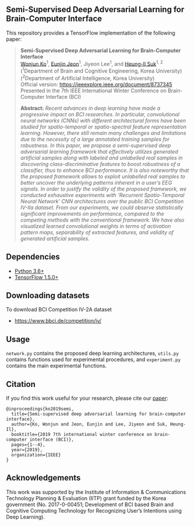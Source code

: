 ## Semi-Supervised Deep Adversarial Learning for Brain-Computer Interface

This repository provides a TensorFlow implementation of the following paper:
> **Semi-Supervised Deep Adversarial Learning for Brain-Computer Interface**<br>
> [Wonjun Ko](https://scholar.google.com/citations?user=Fvzg1_sAAAAJ&hl=ko&oi=ao)<sup>1</sup>, [Eunjin Jeon](https://scholar.google.com/citations?user=U_hg5B0AAAAJ&hl=ko)<sup>1</sup>, Jiyeon Lee<sup>1</sup>, and [Heung-Il Suk](https://scholar.google.co.kr/citations?user=dl_oZLwAAAAJ&hl=ko)<sup>1, 2</sup><br/>
> (<sup>1</sup>Department of Brain and Cognitive Engineering, Korea University) <br/>
> (<sup>2</sup>Department of Artificial Intelligence, Korea University) <br/>
> Official version: https://ieeexplore.ieee.org/document/8737345 <br/>
> Presented in the 7th IEEE International Winter Conference on Brain-Computer Interface (BCI)
> 
> **Abstract:** *Recent advances in deep learning have made a progressive impact on BCI researches. In particular, convolutional neural networks (CNNs) with different architectural forms have been studied for spatio-temporal or spatio-spectral feature representation learning. However, there still remain many challenges and limitations due to the necessity of a large annotated training samples for robustness. In this paper, we propose a semi-supervised deep adversarial learning framework that effectively utilizes generated artificial samples along with labeled and unlabelled real samples in discovering class-discriminative features to boost robustness of a classifier, thus to enhance BCI performance. It is also noteworthy that the proposed framework allows to exploit unlabelled real samples to better uncover the underlying patterns inherent in a user’s EEG signals. In order to justify the validity of the proposed framework, we conducted exhaustive experiments with ‘Recurrent Spatio-Temporal Neural Network’ CNN architectures over the public BCI Competition IV-IIa dataset. From our experiments, we could observe statistically significant improvements on performance, compared to the competing methods with the conventional framework. We have also visualized learned convolutional weights in terms of activation pattern maps, separability of extracted features, and validity of generated artificial samples.*

## Dependencies
* [Python 3.6+](https://www.continuum.io/downloads)
* [TensorFlow 1.5.0+](https://www.tensorflow.org/)

## Downloading datasets
To download BCI Competition IV-2A dataset
* https://www.bbci.de/competition/iv/

## Usage
`network.py` contains the proposed deep learning architectures, `utils.py` contains functions used for experimental procedures, and `experiment.py` contains the main experimental functions.

## Citation
If you find this work useful for your research, please cite our [paper](https://ieeexplore.ieee.org/abstract/document/9061668):
```
@inproceedings{ko2019semi,
  title={Semi-supervised deep adversarial learning for brain-computer interface},
  author={Ko, Wonjun and Jeon, Eunjin and Lee, Jiyeon and Suk, Heung-Il},
  booktitle={2019 7th international winter conference on brain-computer interface (BCI)},
  pages={1--4},
  year={2019},
  organization={IEEE}
}
```

## Acknowledgements
This work was supported by the Institute of Information & Communications Technology Planning & Evaluation (IITP) grant funded by the Korea government (No. 2017-0-00451; Development of BCI based Brain and Cognitive Computing Technology for Recognizing User’s Intentions using Deep Learning).
